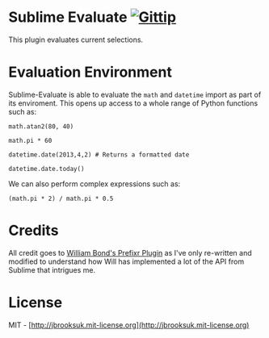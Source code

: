 # Sublime Evaluate [![Gittip](http://badgr.co/gittip/jbrooksuk.png)](https://www.gittip.com/jbrooksuk/)
This plugin evaluates current selections.

# Evaluation Environment
Sublime-Evaluate is able to evaluate the `math` and `datetime` import as part of its enviroment. This opens up access to a whole range of Python functions such as:

    math.atan2(80, 40)

    math.pi * 60

    datetime.date(2013,4,2) # Returns a formatted date

    datetime.date.today()

We can also perform complex expressions such as:

    (math.pi * 2) / math.pi * 0.5

# Credits
All credit goes to [William Bond's Prefixr Plugin](https://github.com/wbond/sublime_prefixr) as I've only re-written and modified to understand how Will has implemented a lot of the API from Sublime that intrigues me.

# License
MIT - [http://jbrooksuk.mit-license.org](http://jbrooksuk.mit-license.org)
